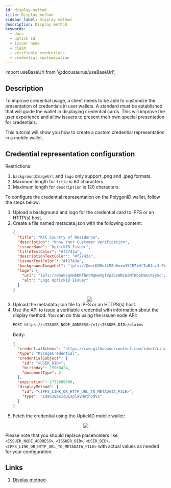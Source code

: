 ```yaml
---
id: display-method
title: Display method
sidebar_label: Display method
description: Display method
keywords:
  - docs
  - uptick id
  - issuer node
  - claim
  - verifiable credentials
  - credential customization
---
```


import useBaseUrl from '@docusaurus/useBaseUrl';

## Description

To improve credential usage, a client needs to be able to customize the presentation of credentials in user wallets. A standard must be established that will guide the wallet in displaying credential cards. This will improve the user experience and allow issuers to present their own special presentation for credentials.

This tutorial will show you how to create a custom credential representation in a mobile wallet.

## Credential representation configuration

Restrictions:

1. `backgroundImageUrl` and `logo` only support .png and .jpeg formats.
2. Maximum length for `title` is 60 characters.
3. Maximum length for `description` is 120 characters.

To configure the credential representation on the PolygonID wallet, follow the steps below:

1. Upload a background and logo for the credential card to IPFS or an HTTP(s) host.
1. Create a file named metadata.json with the following content:
   ```json
   {
     "title": "KYC Country of Residence",
     "description": "Know Your Customer Verification",
     "issuerName": "UptickID Issuer",
     "titleTextColor": "#f2743a",
     "descriptionTextColor": "#f2743a",
     "issuerTextColor": "#f2743a",
     "backgroundImageUrl": "ipfs://QmecKDMotkM8a6vxw35CB7iHfToBJnzJrPcmA3gHit9jt9",
     "logo": {
       "uri": "ipfs://QmWkSgmHbKRfhndWqHwVgfVpZSrWNiWZMTHb6k5KxY8ySc",
       "alt": "Logo UptickID Issuer"
     }
   }
   ```
   <div align="center">
       <img src= {useBaseUrl("img/custom-credential-description.png")} align="center" />
   </div>
1. Upload the metadata.json file to IPFS or an HTTPS(s) host.
1. Use the API to issue a verifiable credential with information about the display method. You can do this using the issuer-node API:
   ```bash
   POST https://<ISSUER_NODE_ADDRESS>/v1/<ISSUER_DID>/claims
   ```
   Body:
   ```json
   {
     "credentialSchema": "https://raw.githubusercontent.com/iden3/claim-schema-vocab/main/schemas/json/KYCAgeCredential-v3.json",
     "type": "KYCAgeCredential",
     "credentialSubject": {
       "id": "<USER_DID>",
       "birthday": 19960424,
       "documentType": 2
     },
     "expiration": 1735689600,
     "displayMethod": {
       "id": "<IPFS_LINK_OR_HTTP_URL_TO_METADATA_FILE>",
       "type": "Iden3BasicDisplayMethodV1"
     }
   }
   ```
1. Fetch the credential using the UptickID mobile wallet:
<div align="center">
    <img src= {useBaseUrl("img/custom-credential.png")} align="center" />
</div>

Please note that you should replace placeholders like `<ISSUER_NODE_ADDRESS>`, `<ISSUER_DID>`, `<USER_DID>`, `<IPFS_LINK_OR_HTTP_URL_TO_METADATA_FILE>` with actual values as needed for your configuration.

## Links

1. [Display method](https://iden3-communication.io/w3c/display-method/overview)
